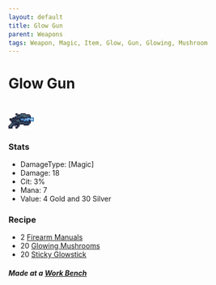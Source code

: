```yaml
---
layout: default
title: Glow Gun
parent: Weapons
tags: Weapon, Magic, Item, Glow, Gun, Glowing, Mushroom
---
```


# Glow Gun
#
![Icon](https://raw.githubusercontent.com/RickLugtigheid/SupernovaMod/main/Items/Weapons/PreHardmode/GlowGun.png)

### Stats
- DamageType: [Magic]
- Damage: 18
- Cit: 3%
- Mana: 7
- Value: 4 Gold and 30 Silver

### Recipe
- 2 [Firearm Manuals](https://ricklugtigheid.github.io/SupernovaMod/docs/items/materials/firearm_manual)
- 20 [Glowing Mushrooms](https://terraria.gamepedia.com/Glowing_Mushroom)
- 20 [Sticky Glowstick](https://terraria.gamepedia.com/Sticky_Glowstick)

##### Made at a [Work Bench](https://terraria.gamepedia.com/Work_Benches)